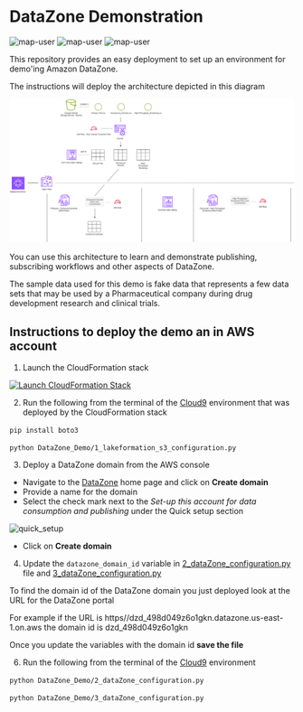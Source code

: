 # DataZone Demonstration

<img width="275" alt="map-user" src="https://img.shields.io/badge/cloudformation template deployments-32-blue"> <img width="85" alt="map-user" src="https://img.shields.io/badge/views-483-green"> <img width="125" alt="map-user" src="https://img.shields.io/badge/unique visits-055-green">

This repository provides an easy deployment to set up an environment for demo'ing Amazon DataZone.

The instructions will deploy the architecture depicted in this diagram

<img width="750" alt="bulk_load" src="https://github.com/ev2900/DataZone_Demo/blob/main/README/dataZone_architecture-GitHub.png">

You can use this architecture to learn and demonstrate publishing, subscribing workflows and other aspects of DataZone.

The sample data used for this demo is fake data that represents a few data sets that may be used by a Pharmaceutical company during drug development research and clinical trials.

## Instructions to deploy the demo an in AWS account
1. Launch the CloudFormation stack

[![Launch CloudFormation Stack](https://sharkech-public.s3.amazonaws.com/misc-public/cloudformation-launch-stack.png)](https://console.aws.amazon.com/cloudformation/home#/stacks/new?stackName=data-zone&templateURL=https://sharkech-public.s3.amazonaws.com/misc-public/0_datazone_cloudformation.yaml)

2. Run the following from the terminal of the [Cloud9](https://us-east-1.console.aws.amazon.com/cloud9control/home) environment that was deployed by the CloudFormation stack

```pip install boto3```

```python DataZone_Demo/1_lakeformation_s3_configuration.py```

3. Deploy a DataZone domain from the AWS console

* Navigate to the [DataZone](https://us-east-1.console.aws.amazon.com/datazone/home) home page and click on **Create domain**
* Provide a name for the domain
* Select the check mark next to the *Set-up this account for data consumption and publishing* under the Quick setup section

<img width="500" alt="quick_setup" src="https://github.com/ev2900/DataZone_Demo/blob/main/README/quick_setup_button.png">

* Click on **Create domain**

4. Update the ```datazone_domain_id``` variable in [2_dataZone_configuration.py](https://github.com/ev2900/DataZone_Demo/blob/main/2_dataZone_configuration.py) file and [3_dataZone_configuration.py](https://github.com/ev2900/DataZone_Demo/blob/main/3_dataZone_configuration.py)

To find the domain id of the DataZone domain you just deployed look at the URL for the DataZone portal

For example if the URL is https//dzd_498d049z6o1gkn.datazone.us-east-1.on.aws the domain id is dzd_498d049z6o1gkn

Once you update the variables with the domain id **save the file**

6. Run the following from the terminal of the [Cloud9](https://us-east-1.console.aws.amazon.com/cloud9control/home) environment

```python DataZone_Demo/2_dataZone_configuration.py```

```python DataZone_Demo/3_dataZone_configuration.py```
